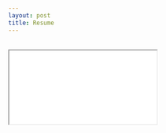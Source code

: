 ```yaml
---
layout: post
title: Resume
---
```


<br>
<!-- <object data="./files/Online_Resume.pdf" type="application/pdf" width="100%" height="1150px">
    <embed src="./files/Online_Resume.pdf">
        <p>This browser does not support PDFs. Please download the PDF to view it: <a href="./files/Online_Resume.pdf">Download PDF</a>.</p>
    </embed>
</object> -->

<!-- <iframe src="./files/Online_Resume.pdf#view=fitH" title="Resume" width="100%" height="1150px" > -->
<!-- <meta name="viewport" content="width=device-width, initial-scale=2" /> -->

<!-- <html>
  <body>
    <iframe src="./files/Online_Resume.pdf" title="Resume" width="100%" height="1150px" >
    <p>This browser does not support PDFs. Please download the PDF to view it: <a href="./files/Online_Resume.pdf">Download PDF</a>.</p>
    </iframe>
  </body>
</html> -->

<div class = "resume-container">
    <iframe src="./files/Online_Resume.pdf" title="Resume" >
    <!-- <meta name="viewport" content="width=device-width, initial-scale=1" /> -->
    </iframe>
</div>

<!-- width="100%" height="1150px"  -->
